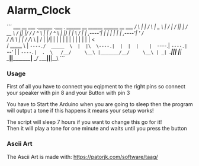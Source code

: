 # Alarm_Clock
´´´
     ___       __          ___      .______      .___  ___.      ______  __        ______     ______  __  ___ 
    /   \     |  |        /   \     |   _  \     |   \/   |     /      ||  |      /  __  \   /      ||  |/  / 
   /  ^  \    |  |       /  ^  \    |  |_)  |    |  \  /  |    |  ,----'|  |     |  |  |  | |  ,----'|  '  /  
  /  /_\  \   |  |      /  /_\  \   |      /     |  |\/|  |    |  |     |  |     |  |  |  | |  |     |    <   
 /  _____  \  |  `----./  _____  \  |  |\  \----.|  |  |  |    |  `----.|  `----.|  `--'  | |  `----.|  .  \  
/__/     \__\ |_______/__/     \__\ | _| `._____||__|  |__|     \______||_______| \______/   \______||__|\__\ 
´´´                                                                                                             

### Usage 
First of all you have to connect you eqipment to the right pins so connect your speaker with pin 8 and your Button with pin 3  

You have to Start the Arduino when you are going to sleep then the program will output a tone if this happens it means your setup works!

The script will sleep 7 hours if you want to change this go for it!  
Then it will play a tone for one minute and waits until you press the button

### Ascii Art
The Ascii Art is made with: https://patorjk.com/software/taag/
